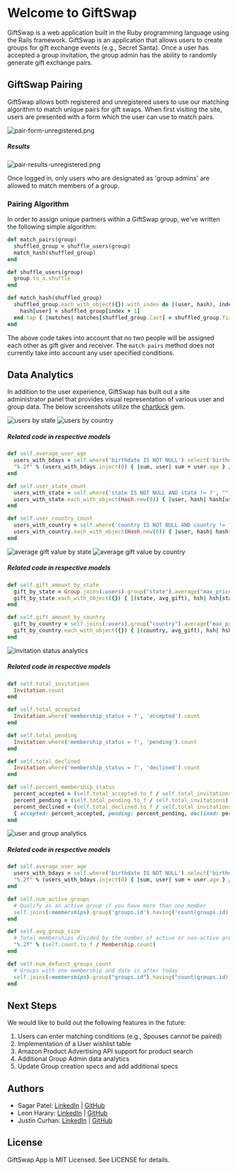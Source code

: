 # Welcome to GiftSwap

GiftSwap is a web application built in the Ruby programming language using the Rails framework. GiftSwap is an application that allows users to create groups for gift exchange events (e.g., Secret Santa). Once a user has accepted a group invitation, the group admin has the ability to randomly generate gift exchange pairs.

## GiftSwap Pairing

GiftSwap allows both registered and unregistered users to use our matching algorithm to match unique pairs for gift swaps. When first visiting the site, users are presented with a form which the user can use to match pairs.

![pair-form-unregistered.png](/app/assets/images/pair-form-unregistered.png)

##### Results

![pair-results-unregistered.png](/app/assets/images/pair-results-unregistered.png)

Once logged in, only users who are designated as 'group admins' are allowed to match members of a group.

### Pairing Algorithm

In order to assign unique partners within a GiftSwap group, we've written the following simple algorithm:

```ruby
def match_pairs(group)
  shuffled_group = shuffle_users(group)
  match_hash(shuffled_group)
end

def shuffle_users(group)
  group.to_a.shuffle
end

def match_hash(shuffled_group)
  shuffled_group.each_with_object({}).with_index do |(user, hash), index|
    hash[user] = shuffled_group[index + 1]
  end.tap { |matches| matches[shuffled_group.last] = shuffled_group.first }
end
```

The above code takes into account that no two people will be assigned each other as gift giver and receiver. The `match pairs` method does not currently take into account any user specified conditions.

## Data Analytics

In addition to the user experience, GiftSwap has built out a site administrator panel that provides visual representation of various user and group data. The below screenshots utilize the [chartkick](https://github.com/ankane/chartkick) gem.

![users by state](/app/assets/images/user-location-by-state.png)
![users by country](/app/assets/images/user-location-by-country.png)

##### Related code in respective models

```ruby
def self.average_user_age
  users_with_bdays = self.where('birthdate IS NOT NULL').select('birthdate')
  "%.2f" % (users_with_bdays.inject(0) { |sum, user| sum + user.age } / users_with_bdays.size)
end

def self.user_state_count
  users_with_state = self.where('state IS NOT NULL AND state != ?', "").select(:state).order(:state)
  users_with_state.each_with_object(Hash.new(0)) { |user, hash| hash[user.state] += 1 }
end

def self.user_country_count
  users_with_country = self.where('country IS NOT NULL AND country != ?', "").select('country')
  users_with_country.each_with_object(Hash.new(0)) { |user, hash| hash[user.country] += 1 }
end
```

![average gift value by state](/app/assets/images/average-gift-value-by-state.png)
![average gift value by country](/app/assets/images/average-gift-value-by-country.png)

##### Related code in respective models

```ruby
def self.gift_amount_by_state
  gift_by_state = Group.joins(:users).group("state").average("max_price")
  gift_by_state.each_with_object({}) { |(state, avg_gift), hsh| hsh[state] = "%.2f" % avg_gift.to_f }
end

def self.gift_amount_by_country
  gift_by_country = self.joins(:users).group("country").average("max_price")
  gift_by_country.each_with_object({}) { |(country, avg_gift), hsh| hsh[country] = "%.2f" % avg_gift.to_f }
end
```
![invitation status analytics](/app/assets/images/invitation-status-analytics.png)

##### Related code in respective models

```ruby
def self.total_invitations
  Invitation.count
end

def self.total_accepted
  Invitation.where('membership_status = ?', 'accepted').count
end

def self.total_pending
  Invitation.where('membership_status = ?', 'pending').count
end

def self.total_declined
  Invitation.where('membership_status = ?', 'declined').count
end

def self.percent_membership_status
  percent_accepted = (self.total_accepted.to_f / self.total_invitations) * 100
  percent_pending = (self.total_pending.to_f / self.total_invitations) * 100
  percent_declined = (self.total_declined.to_f / self.total_invitations) * 100
  { accepted: percent_accepted, pending: percent_pending, declined: percent_declined }
end
```

![user and group analytics](/app/assets/images/user-and-group-analytics.png)

##### Related code in respective models

```ruby
def self.average_user_age
  users_with_bdays = self.where('birthdate IS NOT NULL').select('birthdate')
  "%.2f" % (users_with_bdays.inject(0) { |sum, user| sum + user.age } / users_with_bdays.size)
end

def self.num_active_groups
  # Qualify as an active group if you have more than one member
  self.joins(:memberships).group('groups.id').having('count(groups.id) > 1').count.length
end

def self.avg_group_size
  # Total memberships divided by the number of active or non-active groups
  "%.2f" % (self.count.to_f / Membership.count)
end

def self.num_defunct_groups_count
  # Groups with one membership and date is after today
  self.joins(:memberships).group("groups.id").having("count(groups.id) = 1 AND groups.exchange_date < ?", Date.today).count.length
end
```

## Next Steps
We would like to build out the following features in the future:

1. Users can enter matching conditions (e.g., Spouses cannot be paired)
2. Implementation of a User wishlist table
3. Amazon Product Advertising API support for product search
4. Additional Group Admin data analytics
5. Update Group creation specs and add additional specs

## Authors

* Sagar Patel: [LinkedIn](https://www.linkedin.com/in/patelsagar) | [GitHub](https://github.com/sagarpatel8384)
* Leon Harary: [LinkedIn](https://www.linkedin.com/in/leonharary) | [GitHub](https://github.com/lharary)
* Justin Curhan: [LinkedIn](https://www.linkedin.com/in/justincurhan) | [GitHub](https://github.com/jcurhan)

## License

GiftSwap App is MIT Licensed. See LICENSE for details.

